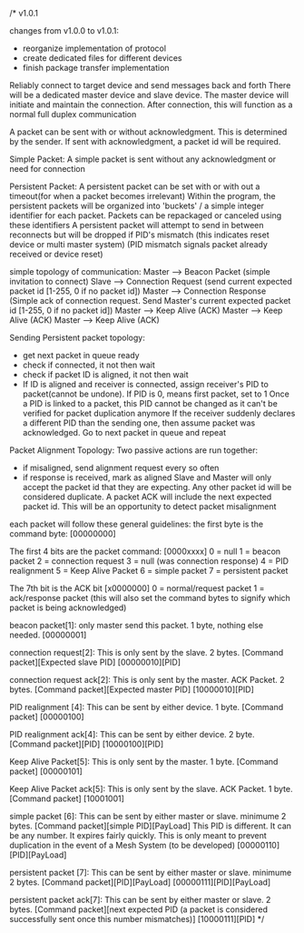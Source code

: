 /*
v1.0.1

changes from v1.0.0 to v1.0.1:
  - reorganize implementation of protocol
  - create dedicated files for different devices
  - finish package transfer implementation

Reliably connect to target device and send messages back and forth
There will be a dedicated master device and slave device. The master device will initiate and maintain the connection.
After connection, this will function as a normal full duplex communication

A packet can be sent with or without acknowledgment. This is determined by the sender.
If sent with acknowledgment, a packet id will be required.

Simple Packet:
  A simple packet is sent without any acknowledgment or need for connection

Persistent Packet:
  A persistent packet can be set with or with out a timeout(for when a packet becomes irrelevant)
  Within the program, the persistent packets will be organized into 'buckets' / a simple integer identifier for each packet.
  Packets can be repackaged or canceled using these identifiers
  A persistent packet will attempt to send in between reconnects but will be dropped if PID's mismatch (this indicates reset device or multi master system)
  (PID mismatch signals packet already received or device reset)

simple topology of communication:
  Master --> Beacon Packet (simple invitation to connect)
  Slave --> Connection Request (send current expected packet id [1-255, 0 if no packet id])
  Master --> Connection Response (Simple ack of connection request. Send Master's current expected packet id [1-255, 0 if no packet id])
  Master --> Keep Alive (ACK)
  Master --> Keep Alive (ACK)
  Master --> Keep Alive (ACK)

Sending Persistent packet topology:
  - get next packet in queue ready
  - check if connected, it not then wait
  - check if packet ID is aligned, it not then wait
  - If ID is aligned and receiver is connected, assign receiver's PID to packet(cannot be undone). If PID is 0, means first packet, set to 1
    Once a PID is linked to a packet, this PID cannot be changed as it can't be verified for packet duplication anymore
    If the receiver suddenly declares a different PID than the sending one, then assume packet was acknowledged. Go to next packet in queue and repeat

Packet Alignment Topology:
  Two passive actions are run together:
  - if misaligned, send alignment request every so often
  - if response is received, mark as aligned
Slave and Master will only accept the packet id that they are expecting.
Any other packet id will be considered duplicate.
A packet ACK will include the next expected packet id. This will be an opportunity to detect packet misalignment

each packet will follow these general guidelines:
  the first byte is the command byte:
  [00000000]

  The first 4 bits are the packet command:
    [0000xxxx]
    0 = null
    1 = beacon packet
    2 = connection request
    3 = null (was connection response)
    4 = PID realignment
    5 = Keep Alive Packet
    6 = simple packet
    7 = persistent packet

  The 7th bit is the ACK bit
    [x0000000]
    0 = normal/request packet
    1 = ack/response packet (this will also set the command bytes to signify which packet is being acknowledged)

  beacon packet[1]:
    only master send this packet. 1 byte, nothing else needed.
    [00000001]

  connection request[2]:
    This is only sent by the slave. 2 bytes. [Command packet][Expected slave PID]
    [00000010][PID]

  connection request ack[2]:
    This is only sent by the master. ACK Packet. 2 bytes. [Command packet][Expected master PID]
    [10000010][PID]

  PID realignment [4]:
    This can be sent by either device. 1 byte. [Command packet]
    [00000100]

  PID realignment ack[4]:
    This can be sent by either device. 2 byte. [Command packet][PID]
    [10000100][PID]

  Keep Alive Packet[5]:
    This is only sent by the master. 1 byte. [Command packet]
    [00000101]

  Keep Alive Packet ack[5]:
    This is only sent by the slave. ACK Packet. 1 byte. [Command packet]
    [10001001]

  simple packet [6]:
    This can be sent by either master or slave. minimume 2 bytes. [Command packet][simple PID][PayLoad]
    This PID is different. It can be any number. It expires fairly quickly. This is only meant to prevent duplication in the event of a Mesh System (to be developed)
    [00000110][PID][PayLoad]

  persistent packet [7]:
    This can be sent by either master or slave. minimume 2 bytes. [Command packet][PID][PayLoad]
    [00000111][PID][PayLoad]

  persistent packet ack[7]:
    This can be sent by either master or slave. 2 bytes. [Command packet][next expected PID (a packet is considered successfully sent once this number mismatches)]
    [10000111][PID]
*/